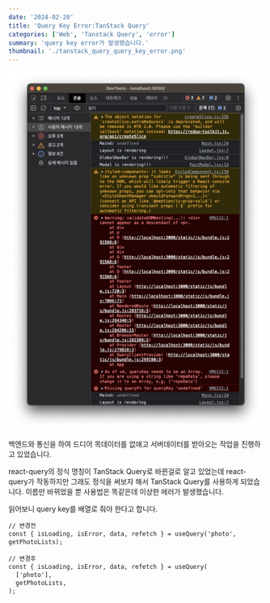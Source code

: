 ```yaml
---
date: '2024-02-20'
title: 'Query Key Error:TanStack Query'
categories: ['Web', 'Tanstack Query', 'error']
summary: 'query key error가 발생했습니다.'
thumbnail: './tanstack_query_query_key_error.png'
---
```


![1](./tanstack_query_query_key_error.png)

백엔드와 통신을 하여 드디어 목데이터를 없애고 서버데이터를 받아오는 작업을 진행하고 있었습니다.

react-query의 정식 명칭이 TanStack Query로 바뀐걸로 알고 있었는데 react-query가 작동하지만 그래도 정식을 써보자 해서 TanStack Query를 사용하게 되었습니다. 이름만 바뀌었을 뿐 사용법은 똑같은데 이상한 에러가 발생했습니다.

읽어보니 query key를 배열로 줘야 한다고 합니다.

```tsx
// 변경전
const { isLoading, isError, data, refetch } = useQuery('photo', getPhotoLists);

// 변경후
const { isLoading, isError, data, refetch } = useQuery(
  ['photo'],
  getPhotoLists,
);
```
